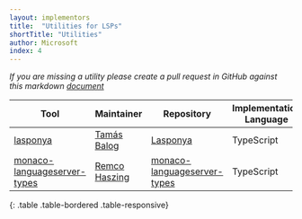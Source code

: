 ```yaml
---
layout: implementors
title:  "Utilities for LSPs"
shortTitle: "Utilities"
author: Microsoft
index: 4
---
```


*If you are missing a utility please create a pull request in GitHub against this markdown [document](https://github.com/Microsoft/language-server-protocol/blob/gh-pages/_implementors/utilities.md)*

| Tool                                                                                     | Maintainer                                       | Repository                                                                                 | Implementation Language |
|------------------------------------------------------------------------------------------|--------------------------------------------------|--------------------------------------------------------------------------------------------|-------------------------|
| [lasponya](https://www.npmjs.com/package/lasponya)                                       | [Tamás Balog](https://github.com/picimako)       | [Lasponya](https://github.com/picimako/lasponya)                                           | TypeScript              |
| [monaco-languageserver-types](https://www.npmjs.com/package/monaco-languageserver-types) | [Remco Haszing](https://github.com/remcohaszing) | [monaco-languageserver-types](https://github.com/remcohaszing/monaco-languageserver-types) | TypeScript              |
{: .table .table-bordered .table-responsive}
